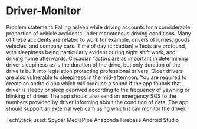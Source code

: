 # Driver-Monitor
Problem statement:
Falling asleep while driving accounts for a considerable proportion of vehicle accidents under monotonous driving conditions. Many of these accidents are related to work for example, drivers of lorries, goods vehicles, and company cars. Time of day (circadian) effects are profound, with sleepiness being particularly evident during night shift work, and driving home afterwards. Circadian factors are as important in determining driver sleepiness as is the duration of the drive, but only duration of the drive is built into legislation protecting professional drivers. Older drivers are also vulnerable to sleepiness in the mid-afternoon. You are required to create an android app which will produce a sound if the app founds that driver is sleepy or sleep deprived according to the frequency of yawning or blinking of driver. The app should also send an emergency SOS to the numbers provided by driver informing about the condition of data. The app should support an external web cam using which it can monitor the driver.

TechStack used: Spyder
                MediaPipe
                Anaconda
                Firebase
                Android Studio
